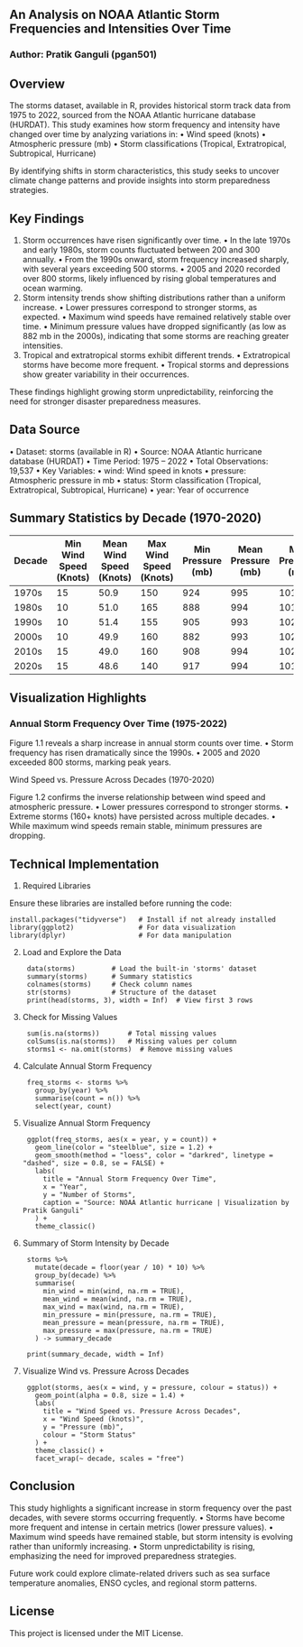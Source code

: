 ## An Analysis on NOAA Atlantic Storm Frequencies and Intensities Over Time

### Author: Pratik Ganguli (pgan501)

## Overview

The storms dataset, available in R, provides historical storm track data from 1975 to 2022, sourced from the NOAA Atlantic hurricane database (HURDAT).
This study examines how storm frequency and intensity have changed over time by analyzing variations in:
	•	Wind speed (knots)
	•	Atmospheric pressure (mb)
	•	Storm classifications (Tropical, Extratropical, Subtropical, Hurricane)

By identifying shifts in storm characteristics, this study seeks to uncover climate change patterns and provide insights into storm preparedness strategies.


## Key Findings
1.	Storm occurrences have risen significantly over time.
	•	In the late 1970s and early 1980s, storm counts fluctuated between 200 and 300 annually.
	•	From the 1990s onward, storm frequency increased sharply, with several years exceeding 500 storms.
	•	2005 and 2020 recorded over 800 storms, likely influenced by rising global temperatures and ocean warming.
2.	Storm intensity trends show shifting distributions rather than a uniform increase.
	•	Lower pressures correspond to stronger storms, as expected.
	•	Maximum wind speeds have remained relatively stable over time.
	•	Minimum pressure values have dropped significantly (as low as 882 mb in the 2000s), indicating that some storms are reaching greater intensities.
3.	Tropical and extratropical storms exhibit different trends.
	•	Extratropical storms have become more frequent.
	•	Tropical storms and depressions show greater variability in their occurrences.

These findings highlight growing storm unpredictability, reinforcing the need for stronger disaster preparedness measures.


## Data Source
•	Dataset: storms (available in R)
•	Source: NOAA Atlantic hurricane database (HURDAT)
•	Time Period: 1975 – 2022
•	Total Observations: 19,537
•	Key Variables:
•	wind: Wind speed in knots
•	pressure: Atmospheric pressure in mb
•	status: Storm classification (Tropical, Extratropical, Subtropical, Hurricane)
•	year: Year of occurrence


## Summary Statistics by Decade (1970-2020)

| Decade  | Min Wind Speed (Knots) | Mean Wind Speed (Knots) | Max Wind Speed (Knots) | Min Pressure (mb) | Mean Pressure (mb) | Max Pressure (mb) |
|---------|------------------------|------------------------|------------------------|-------------------|-------------------|-------------------|
| 1970s   | 15                     | 50.9                   | 150                    | 924               | 995               | 1015              |
| 1980s   | 10                     | 51.0                   | 165                    | 888               | 994               | 1018              |
| 1990s   | 10                     | 51.4                   | 155                    | 905               | 993               | 1020              |
| 2000s   | 10                     | 49.9                   | 160                    | 882               | 993               | 1024              |
| 2010s   | 15                     | 49.0                   | 160                    | 908               | 994               | 1021              |
| 2020s   | 15                     | 48.6                   | 140                    | 917               | 994               | 1018              |



## Visualization Highlights

### Annual Storm Frequency Over Time (1975-2022)

Figure 1.1 reveals a sharp increase in annual storm counts over time.
	•	Storm frequency has risen dramatically since the 1990s.
	•	2005 and 2020 exceeded 800 storms, marking peak years.

Wind Speed vs. Pressure Across Decades (1970-2020)

Figure 1.2 confirms the inverse relationship between wind speed and atmospheric pressure.
	•	Lower pressures correspond to stronger storms.
	•	Extreme storms (160+ knots) have persisted across multiple decades.
	•	While maximum wind speeds remain stable, minimum pressures are dropping.


## Technical Implementation

1. Required Libraries

Ensure these libraries are installed before running the code:

	install.packages("tidyverse")   # Install if not already installed
	library(ggplot2)                # For data visualization
	library(dplyr)                  # For data manipulation

2. Load and Explore the Data
	
		data(storms)         # Load the built-in 'storms' dataset
		summary(storms)      # Summary statistics
		colnames(storms)     # Check column names
		str(storms)          # Structure of the dataset
		print(head(storms, 3), width = Inf)  # View first 3 rows

3. Check for Missing Values
	
		sum(is.na(storms))       # Total missing values
		colSums(is.na(storms))   # Missing values per column
		storms1 <- na.omit(storms)  # Remove missing values

4. Calculate Annual Storm Frequency

		freq_storms <- storms %>%
		  group_by(year) %>%
		  summarise(count = n()) %>%
		  select(year, count)

5. Visualize Annual Storm Frequency
		
		ggplot(freq_storms, aes(x = year, y = count)) +
		  geom_line(color = "steelblue", size = 1.2) + 
		  geom_smooth(method = "loess", color = "darkred", linetype = "dashed", size = 0.8, se = FALSE) +
		  labs(
		    title = "Annual Storm Frequency Over Time",
		    x = "Year",
		    y = "Number of Storms",
		    caption = "Source: NOAA Atlantic hurricane | Visualization by Pratik Ganguli"
		  ) +
		  theme_classic()

6. Summary of Storm Intensity by Decade
		
		storms %>% 
		  mutate(decade = floor(year / 10) * 10) %>%
		  group_by(decade) %>%
		  summarise(
		    min_wind = min(wind, na.rm = TRUE),
		    mean_wind = mean(wind, na.rm = TRUE),
		    max_wind = max(wind, na.rm = TRUE),
		    min_pressure = min(pressure, na.rm = TRUE),
		    mean_pressure = mean(pressure, na.rm = TRUE),
		    max_pressure = max(pressure, na.rm = TRUE)
		  ) -> summary_decade
		
		print(summary_decade, width = Inf)

7. Visualize Wind vs. Pressure Across Decades
		
		ggplot(storms, aes(x = wind, y = pressure, colour = status)) +
		  geom_point(alpha = 0.8, size = 1.4) + 
		  labs(
		    title = "Wind Speed vs. Pressure Across Decades",
		    x = "Wind Speed (knots)",
		    y = "Pressure (mb)",
		    colour = "Storm Status"
		  ) +
		  theme_classic() +
		  facet_wrap(~ decade, scales = "free") 




## Conclusion

This study highlights a significant increase in storm frequency over the past decades, with severe storms occurring frequently.
	•	Storms have become more frequent and intense in certain metrics (lower pressure values).
	•	Maximum wind speeds have remained stable, but storm intensity is evolving rather than uniformly increasing.
	•	Storm unpredictability is rising, emphasizing the need for improved preparedness strategies.

Future work could explore climate-related drivers such as sea surface temperature anomalies, ENSO cycles, and regional storm patterns.


## License

This project is licensed under the MIT License.

